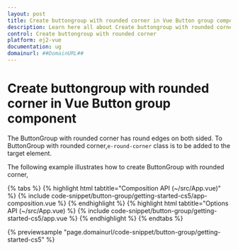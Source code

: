```yaml
---
layout: post
title: Create buttongroup with rounded corner in Vue Button group component | Syncfusion
description: Learn here all about Create buttongroup with rounded corner in Syncfusion Vue Button group component of Syncfusion Essential JS 2 and more.
control: Create buttongroup with rounded corner 
platform: ej2-vue
documentation: ug
domainurl: ##DomainURL##
---
```


# Create buttongroup with rounded corner in Vue Button group component

The ButtonGroup with rounded corner has round edges on both sided. To ButtonGroup with rounded corner,`e-round-corner` class is to be added to the target element.

The following example illustrates how to create ButtonGroup with rounded corner,

{% tabs %}
{% highlight html tabtitle="Composition API (~/src/App.vue)" %}
{% include code-snippet/button-group/getting-started-cs5/app-composition.vue %}
{% endhighlight %}
{% highlight html tabtitle="Options API (~/src/App.vue) %}
{% include code-snippet/button-group/getting-started-cs5/app.vue %}
{% endhighlight %}
{% endtabs %}
        
{% previewsample "page.domainurl/code-snippet/button-group/getting-started-cs5" %}
